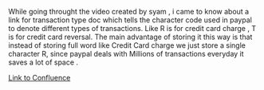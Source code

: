 While going throught the video created by syam , i came to know about a link for transaction type doc which tells the character code used in paypal to denote different types of transactions.
Like R is for credit card charge , T is for credit card reversal. The main advantage of storing it this way is that instead of storing full word like Credit Card charge we just store a single character R, since paypal deals with Millions of transactions everyday it saves a lot of space .

[Link to Confluence](https://engineering.paypalcorp.com/confluence/pages/viewpage.action?spaceKey=MoneyPFIQA&title=Transaction+Type+Doc)
